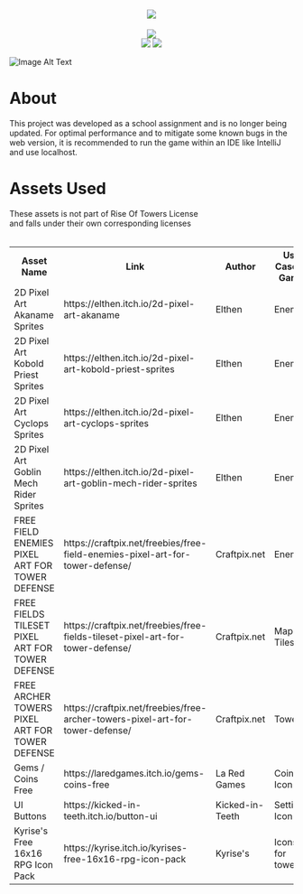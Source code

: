 <h1 align="center">
  <img src="https://readme-typing-svg.herokuapp.com?font=Pixelify+Sans&size=60&duration=4000&pause=1000&color=00AA3D&background=2EF3FF00&center=true&vCenter=true&random=false&width=435&lines=Rise+Of+Towers!;DA336A" />
</h1>

<div align="center">
  <img src="https://img.shields.io/badge/Website-unstable-orange"/>
</div>

<div align="center">
  <img src="https://img.shields.io/badge/Version-v.1-blue"/>
  <img src="https://img.shields.io/badge/License-MIT-green"/>
</div>

![Image Alt Text](ReadMePictures/MainMenu.png)

<h1>About</h1>
This project was developed as a school assignment and is no longer being updated.
For optimal performance and to mitigate some known bugs in the web version, it is recommended to run the game within an IDE like IntelliJ and use localhost.


<h1>Assets Used</h1>
These assets is not part of Rise Of Towers License <br>
and falls under their own corresponding licenses <br>
<br>

<table>
  <tr>
    <th> Asset Name </th>
    <th> Link </th>
    <th> Author </th>
    <th> Use Case In Game</th>
  </tr>
  <tr>
    <td>2D Pixel Art Akaname Sprites</td>
    <td>https://elthen.itch.io/2d-pixel-art-akaname</td>
    <td>Elthen</td>
    <td>Enemy</td>
  </tr>
  <tr>
    <td>2D Pixel Art Kobold Priest Sprites</td>
    <td>https://elthen.itch.io/2d-pixel-art-kobold-priest-sprites</td>
    <td>Elthen</td>
    <td>Enemy</td>
  </tr>
  <tr>
    <td>2D Pixel Art Cyclops Sprites</td>
    <td>https://elthen.itch.io/2d-pixel-art-cyclops-sprites</td>
    <td>Elthen</td>
    <td>Enemy</td>
  </tr>
    <tr>
    <td>2D Pixel Art Goblin Mech Rider Sprites</td>
    <td>https://elthen.itch.io/2d-pixel-art-goblin-mech-rider-sprites</td>
    <td>Elthen</td>
    <td>Enemy</td>  
  </tr>
    <tr>
    <td>FREE FIELD ENEMIES PIXEL ART FOR TOWER DEFENSE</td>
    <td>https://craftpix.net/freebies/free-field-enemies-pixel-art-for-tower-defense/</td>
    <td>Craftpix.net</td>
    <td>Enemy</td>
  </tr>
      <tr>
    <td>FREE FIELDS TILESET PIXEL ART FOR TOWER DEFENSE</td>
    <td>https://craftpix.net/freebies/free-fields-tileset-pixel-art-for-tower-defense/</td>
    <td>Craftpix.net</td>
    <td>Map Tiles</td>    
  </tr>
        <tr>
    <td>FREE ARCHER TOWERS PIXEL ART FOR TOWER DEFENSE</td>
    <td>https://craftpix.net/freebies/free-archer-towers-pixel-art-for-tower-defense/</td>
    <td>Craftpix.net</td>
    <td>Tower</td>       
  </tr>
          <tr>
    <td>Gems / Coins Free</td>
    <td>https://laredgames.itch.io/gems-coins-free</td>
    <td>La Red Games</td>
    <td>Coin Icon</td>        
  </tr>
  <tr>
    <td>UI Buttons</td>
    <td>https://kicked-in-teeth.itch.io/button-ui</td>
    <td>Kicked-in-Teeth</td>
    <td>Settings Icon</td>
  </tr>
  <tr>
    <td>Kyrise's Free 16x16 RPG Icon Pack</td>
    <td>https://kyrise.itch.io/kyrises-free-16x16-rpg-icon-pack</td>
    <td>Kyrise's</td>
    <td>Icons for towers</td>
  </tr>
</table>


